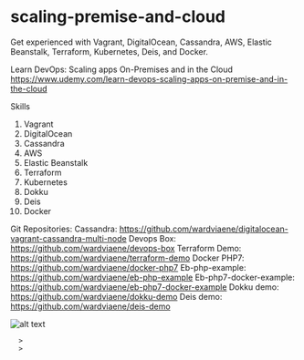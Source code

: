 # scaling-premise-and-cloud
Get experienced with Vagrant, DigitalOcean, Cassandra, AWS, Elastic Beanstalk, Terraform, Kubernetes, Deis, and Docker.

Learn DevOps: Scaling apps On-Premises and in the Cloud  
https://www.udemy.com/learn-devops-scaling-apps-on-premise-and-in-the-cloud

Skills
1. Vagrant
2. DigitalOcean
3. Cassandra
4. AWS 
5. Elastic Beanstalk
6. Terraform
7. Kubernetes
8. Dokku
9. Deis
10. Docker

Git Repositories:
Cassandra: https://github.com/wardviaene/digitalocean-vagrant-cassandra-multi-node
Devops Box: https://github.com/wardviaene/devops-box
Terraform Demo: https://github.com/wardviaene/terraform-demo
Docker PHP7: https://github.com/wardviaene/docker-php7
Eb-php-example: https://github.com/wardviaene/eb-php-example
Eb-php7-docker-example: https://github.com/wardviaene/eb-php7-docker-example
Dokku demo: https://github.com/wardviaene/dokku-demo
Deis demo: https://github.com/wardviaene/deis-demo

![alt text](https://github.com/smalltide/docker-mastery/blob/master/img/intro.png "intro")

```
  >
  >
```